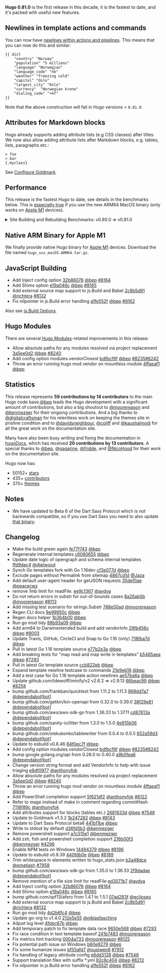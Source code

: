 **Hugo 0.81.0** is the first release in this decade, it is the fastest to date, and it's packed with useful new features.

## Newlines in template actions and commands

You can now have [newlines within actions and pipelines](https://github.com/golang/go/issues/29770). This means that you can now do this and similar:

```go-html-template
{{ dict 
	"country" "Norway" 
	"population" "5 millions"
	"language" "Norwegian"
	"language_code" "nb"
	"weather" "freezing cold"
	"capitol" "Oslo"
	"largest_city" "Oslo"
	"currency"  "Norwegian krone"
	"dialing_code" "+47" 
}}
```

Note that the above construction will fail in Hugo versions < `0.81.0`.

## Attributes for Markdown blocks

Hugo already supports adding attribute lists (e.g CSS classes) after titles. We now also allow adding attribute lists after Markdown blocks, e.g. tables, lists, paragraphs etc.:

```
> foo
> bar
{.myclass}
```

See [Configure Goldmark](https://gohugo.io/getting-started/configuration-markup#goldmark).


## Performance

This release is the fastest Hugo to date, see details in the benchmarks below. This is [especially true](https://gohugo.io/news/hugo-macos-intel-vs-arm/) if you use the new ARM64 MacOS binary (only works on [Apple M1](https://en.wikipedia.org/wiki/Apple_M1) devices).

<details>
  <summary>Site Building and Rebuilding Benchmarks: v0.80.0 => v0.81.0 </summary>

```
name                                      old time/op    new time/op    delta
SiteNew/Edit_Bundle_with_image-16            771µs ± 6%     817µs ± 7%     ~     (p=0.200 n=4+4)
SiteNew/Edit_Bundle_with_JSON_file-16        728µs ± 2%     737µs ± 1%     ~     (p=0.343 n=4+4)
SiteNew/Edit_Tags_and_categories-16         16.6ms ± 5%    16.3ms ± 3%     ~     (p=0.686 n=4+4)
SiteNew/Edit_Canonify_URLs-16               29.4ms ± 6%    26.9ms ± 4%   -8.37%  (p=0.029 n=4+4)
SiteNew/Edit_Deep_content_tree-16           33.8ms ± 3%    31.2ms ± 3%   -7.53%  (p=0.029 n=4+4)
SiteNew/Edit_Many_HTML_templates-16         12.1ms ± 2%    11.6ms ± 1%   -3.94%  (p=0.029 n=4+4)
SiteNew/Edit_Page_collections-16            20.6ms ± 1%    19.8ms ± 0%   -3.57%  (p=0.029 n=4+4)
SiteNew/Edit_List_terms-16                  3.91ms ± 1%    3.81ms ± 2%   -2.52%  (p=0.029 n=4+4)
SiteNew/Regular_Bundle_with_image-16        6.15ms ± 2%    5.53ms ± 2%  -10.11%  (p=0.029 n=4+4)
SiteNew/Regular_Bundle_with_JSON_file-16    6.26ms ± 4%    5.76ms ± 4%   -7.98%  (p=0.029 n=4+4)
SiteNew/Regular_Tags_and_categories-16      26.2ms ± 2%    25.5ms ± 1%   -2.42%  (p=0.029 n=4+4)
SiteNew/Regular_Canonify_URLs-16            34.7ms ± 8%    33.8ms ± 9%     ~     (p=0.486 n=4+4)
SiteNew/Regular_Deep_content_tree-16        43.8ms ± 1%    43.4ms ± 6%     ~     (p=0.343 n=4+4)
SiteNew/Regular_Many_HTML_templates-16      21.5ms ± 1%    19.7ms ± 2%   -8.54%  (p=0.029 n=4+4)
SiteNew/Regular_Page_collections-16         30.7ms ± 2%    28.2ms ± 1%   -8.23%  (p=0.029 n=4+4)
SiteNew/Regular_List_terms-16               9.70ms ± 1%    8.95ms ± 0%   -7.72%  (p=0.029 n=4+4)

name                                      old alloc/op   new alloc/op   delta
SiteNew/Edit_Bundle_with_image-16            437kB ± 0%     428kB ± 0%   -2.02%  (p=0.029 n=4+4)
SiteNew/Edit_Bundle_with_JSON_file-16        216kB ± 0%     207kB ± 0%   -4.20%  (p=0.029 n=4+4)
SiteNew/Edit_Tags_and_categories-16         10.4MB ± 0%     9.7MB ± 0%   -6.08%  (p=0.029 n=4+4)
SiteNew/Edit_Canonify_URLs-16               84.4MB ± 0%    85.2MB ± 0%   +0.87%  (p=0.029 n=4+4)
SiteNew/Edit_Deep_content_tree-16           26.6MB ± 0%    25.6MB ± 0%   -3.57%  (p=0.029 n=4+4)
SiteNew/Edit_Many_HTML_templates-16         6.03MB ± 0%    5.75MB ± 0%   -4.57%  (p=0.029 n=4+4)
SiteNew/Edit_Page_collections-16            14.8MB ± 0%    14.2MB ± 0%   -4.10%  (p=0.029 n=4+4)
SiteNew/Edit_List_terms-16                  1.83MB ± 0%    1.73MB ± 0%   -5.51%  (p=0.029 n=4+4)
SiteNew/Regular_Bundle_with_image-16        1.93MB ± 0%    1.90MB ± 0%   -1.43%  (p=0.029 n=4+4)
SiteNew/Regular_Bundle_with_JSON_file-16    1.72MB ± 0%    1.69MB ± 0%   -1.72%  (p=0.029 n=4+4)
SiteNew/Regular_Tags_and_categories-16      14.3MB ± 0%    13.6MB ± 0%   -4.80%  (p=0.029 n=4+4)
SiteNew/Regular_Canonify_URLs-16            89.7MB ± 0%    90.2MB ± 0%   +0.61%  (p=0.029 n=4+4)
SiteNew/Regular_Deep_content_tree-16        30.4MB ± 0%    29.2MB ± 0%   -3.95%  (p=0.029 n=4+4)
SiteNew/Regular_Many_HTML_templates-16      9.26MB ± 0%    8.94MB ± 0%   -3.47%  (p=0.029 n=4+4)
SiteNew/Regular_Page_collections-16         18.5MB ± 0%    17.7MB ± 0%   -4.25%  (p=0.029 n=4+4)
SiteNew/Regular_List_terms-16               4.00MB ± 0%    3.85MB ± 0%   -3.55%  (p=0.029 n=4+4)

name                                      old allocs/op  new allocs/op  delta
SiteNew/Edit_Bundle_with_image-16            3.99k ± 0%     4.07k ± 0%   +1.80%  (p=0.029 n=4+4)
SiteNew/Edit_Bundle_with_JSON_file-16        3.99k ± 0%     4.06k ± 0%   +1.81%  (p=0.029 n=4+4)
SiteNew/Edit_Tags_and_categories-16           241k ± 0%      245k ± 0%   +1.67%  (p=0.029 n=4+4)
SiteNew/Edit_Canonify_URLs-16                 364k ± 0%      321k ± 0%  -11.78%  (p=0.029 n=4+4)
SiteNew/Edit_Deep_content_tree-16             264k ± 0%      268k ± 0%   +1.53%  (p=0.029 n=4+4)
SiteNew/Edit_Many_HTML_templates-16          90.3k ± 0%     91.0k ± 0%   +0.83%  (p=0.029 n=4+4)
SiteNew/Edit_Page_collections-16              153k ± 0%      156k ± 0%   +1.46%  (p=0.029 n=4+4)
SiteNew/Edit_List_terms-16                   30.4k ± 0%     30.9k ± 0%   +1.54%  (p=0.029 n=4+4)
SiteNew/Regular_Bundle_with_image-16         23.3k ± 0%     23.1k ± 0%   -0.57%  (p=0.029 n=4+4)
SiteNew/Regular_Bundle_with_JSON_file-16     23.3k ± 0%     23.1k ± 0%   -0.59%  (p=0.029 n=4+4)
SiteNew/Regular_Tags_and_categories-16        284k ± 0%      288k ± 0%   +1.58%  (p=0.029 n=4+4)
SiteNew/Regular_Canonify_URLs-16              387k ± 0%      343k ± 0%  -11.41%  (p=0.029 n=4+4)
SiteNew/Regular_Deep_content_tree-16          307k ± 0%      309k ± 0%   +0.52%  (p=0.029 n=4+4)
SiteNew/Regular_Many_HTML_templates-16        129k ± 0%      129k ± 0%   +0.35%  (p=0.029 n=4+4)
SiteNew/Regular_Page_collections-16           199k ± 0%      200k ± 0%   +0.55%  (p=0.029 n=4+4)
SiteNew/Regular_List_terms-16                53.5k ± 0%     53.4k ± 0%   -0.18%  (p=0.029 n=4+4)
```
</details>

## Native ARM Binary for Apple M1

We finally provide native Hugo binary for [Apple M1](https://en.wikipedia.org/wiki/Apple_M1) devices. Download the file named `hugo_xxx_macOS-ARM64.tar.gz`.

## JavaScript Building

* Add Inject config option [32b86076](https://github.com/gohugoio/hugo/commit/32b86076ee1c0833b538b84e1cc9e6d79babecf2) [@bep](https://github.com/bep) [#8164](https://github.com/gohugoio/hugo/issues/8164)
* Add Shims option [e19a046c](https://github.com/gohugoio/hugo/commit/e19a046c4be9b0654884259b9df94f41561e4fc3) [@bep](https://github.com/bep) [#8165](https://github.com/gohugoio/hugo/issues/8165)
* Add external source map support to js.Build and Babel [2c8b5d91](https://github.com/gohugoio/hugo/commit/2c8b5d9165011c4b24b494e661ae60dfc7bb7d1b) [@richtera](https://github.com/richtera) [#8132](https://github.com/gohugoio/hugo/issues/8132)
* Fix nilpointer in js.Build error handling [a1fe552f](https://github.com/gohugoio/hugo/commit/a1fe552fc9e622a15010a94281f604eb85bebd84) [@bep](https://github.com/bep) [#8162](https://github.com/gohugoio/hugo/issues/8162)

Also see [js.Build Options](https://gohugo.io/hugo-pipes/js#options).

## Hugo Modules

There are several [Hugo Modules](https://gohugo.io/hugo-modules/)-related improvements in this release:

* Allow absolute paths for any modules resolved via project replacement [3a5ee0d2](https://github.com/gohugoio/hugo/commit/3a5ee0d2d6e344b12efc7a97354ec3480c4c578b) [@bep](https://github.com/bep) [#8240](https://github.com/gohugoio/hugo/issues/8240)
* Add config option modules.vendorClosest [bdfbcf6f](https://github.com/gohugoio/hugo/commit/bdfbcf6f4b4ab53a617ab76f72e8aa28da6067de) [@bep](https://github.com/bep) [#8235](https://github.com/gohugoio/hugo/issues/8235)[#8242](https://github.com/gohugoio/hugo/issues/8242)
* Throw an error running hugo mod vendor on mountless module [4ffaeaf1](https://github.com/gohugoio/hugo/commit/4ffaeaf15536596c94dc73b393ca7894e3bd5e2c) [@bep](https://github.com/bep) 


## Statistics

This release represents **59 contributions by 14 contributors** to the main Hugo code base.[@bep](https://github.com/bep) leads the Hugo development with a significant amount of contributions, but also a big shoutout to [@moorereason](https://github.com/moorereason) and [@benmezger](https://github.com/benmezger) for their ongoing contributions. And a big thanks to [@digitalcraftsman](https://github.com/digitalcraftsman) for his relentless work on keeping the themes site in pristine condition and to [@davidsneighbour](https://github.com/davidsneighbour), [@coliff](https://github.com/coliff) and [@kaushalmodi](https://github.com/kaushalmodi) for all the great work on the documentation site.

Many have also been busy writing and fixing the documentation in [hugoDocs](https://github.com/gohugoio/hugoDocs), 
which has received **20 contributions by 13 contributors**. A special thanks to [@bep](https://github.com/bep), [@gagarine](https://github.com/gagarine), [@fridde](https://github.com/fridde), and [@NicoHood](https://github.com/NicoHood) for their work on the documentation site.


Hugo now has:

* 50152+ [stars](https://github.com/gohugoio/hugo/stargazers)
* 435+ [contributors](https://github.com/gohugoio/hugo/graphs/contributors)
* 370+ [themes](http://themes.gohugo.io/)


## Notes

* We have updated to Beta 6 of the Dart Sass Protocol which is not backwards compatible, so if you use Dart Sass you need to also update [that binary](https://gohugo.io/hugo-pipes/scss-sass/#options).

## Changelog

* Make the build green again [fe77f743](https://github.com/gohugoio/hugo/commit/fe77f7434bc0d7a9b54af69014eb28dbea2b236b) [@bep](https://github.com/bep) 
* Regenerate internal templates [c6080655](https://github.com/gohugoio/hugo/commit/c60806550a21062936b0d02708c9a8c240cafa9d) [@bep](https://github.com/bep) 
* Update date logic of opengraph and schema internal templates [ffd9dac4](https://github.com/gohugoio/hugo/commit/ffd9dac4218b8f1709de04f7131ca661715fc481) [@djatwood](https://github.com/djatwood) 
* Synch Go templates fork with Go 1.16dev [cf3e077d](https://github.com/gohugoio/hugo/commit/cf3e077da304e6f4d7c22f8296e1382335d055c6) [@bep](https://github.com/bep) 
* Exclude pages without Permalink from sitemap [4867cd1d](https://github.com/gohugoio/hugo/commit/4867cd1dea34ee53fb73cede2bcff4792e470104) [@Jaza](https://github.com/Jaza) 
* Add default user-agent header for getJSON requests [35def0ae](https://github.com/gohugoio/hugo/commit/35def0ae4560bb86febd12663bf5602485ad4b20) [@peacecwz](https://github.com/peacecwz) 
* remove 1mb limit for readFile. [ee9c1367](https://github.com/gohugoio/hugo/commit/ee9c1367635eab446fcf9baa1ab8b4066882548e) [@avdva](https://github.com/avdva) 
* Do not return errors in substr for out-of-bounds cases [8a26ab0b](https://github.com/gohugoio/hugo/commit/8a26ab0bc5dd9fa34e1362681fc08b0e522cd4ea) [@moorereason](https://github.com/moorereason) [#8113](https://github.com/gohugoio/hugo/issues/8113)
* Add missing test scenario for strings.Substr [788e50ad](https://github.com/gohugoio/hugo/commit/788e50ad3a55609ed49ce0b7ee98965c181fe9cf) [@moorereason](https://github.com/moorereason) 
* Regen CLI docs [9e99950c](https://github.com/gohugoio/hugo/commit/9e99950c6ebf82c85ee52a8de85e284a506a2f90) [@bep](https://github.com/bep) 
* Regen docs helper [1b364b00](https://github.com/gohugoio/hugo/commit/1b364b003f68df3adb1644769fe69810d85e3897) [@bep](https://github.com/bep) 
* Run go mod tidy [88b93a09](https://github.com/gohugoio/hugo/commit/88b93a09dc79518d7fbd14681eeeea3411dab1dd) [@bep](https://github.com/bep) 
* Add arm64 to Darwinextended build and add vendorInfo [29fb456c](https://github.com/gohugoio/hugo/commit/29fb456c9e63ee1a2314bf4a7227a5146e7f9b31) [@bep](https://github.com/bep) [#8003](https://github.com/gohugoio/hugo/issues/8003)
* Update Travis, GitHub, CircleCI and Snap to Go 1.16 (only) [718fba7d](https://github.com/gohugoio/hugo/commit/718fba7d63424017cb3b9774c33e7acc69c68af6) [@bep](https://github.com/bep) 
* Pull in latest Go 1.16 template source [e77b2e3a](https://github.com/gohugoio/hugo/commit/e77b2e3aa0b24c5ca960905772335b27845705eb) [@bep](https://github.com/bep) 
* Add breaking tests for "map read and map write in templates" [b5485aea](https://github.com/gohugoio/hugo/commit/b5485aeae7e1f73f18835fbf0b8eedc305d450d0) [@bep](https://github.com/bep) [#7293](https://github.com/gohugoio/hugo/issues/7293)
* Pull in latest Go template source [ccb822eb](https://github.com/gohugoio/hugo/commit/ccb822eb5afad210432eb46ec3727e3536a87f58) [@bep](https://github.com/bep) 
* Expand template newline testcase to commands [21e9eb18](https://github.com/gohugoio/hugo/commit/21e9eb18acc2a2f8d8b97f096615b836e65091a2) [@bep](https://github.com/bep) 
* Add a test case for Go 1.16 template action newlines [ae57ba6a](https://github.com/gohugoio/hugo/commit/ae57ba6a9dee87347fa2d5e8c6865f390989622e) [@bep](https://github.com/bep) 
* Update github.com/tdewolff/minify/v2 v2.6.2 => v2.9.13 [66beac99](https://github.com/gohugoio/hugo/commit/66beac99c64b5e5fe7bec0bda437ba5858d49a36) [@bep](https://github.com/bep) [#8258](https://github.com/gohugoio/hugo/issues/8258)
* bump github.com/frankban/quicktest from 1.11.2 to 1.11.3 [968dd7a7](https://github.com/gohugoio/hugo/commit/968dd7a711063934af84bd1c017c58a1e66f51bb) [@dependabot[bot]](https://github.com/apps/dependabot) 
* bump github.com/getkin/kin-openapi from 0.32.0 to 0.39.0 [38f29e81](https://github.com/gohugoio/hugo/commit/38f29e817f2058ed56f96fb8e628315f3ab5d7f9) [@dependabot[bot]](https://github.com/apps/dependabot) 
* bump github.com/aws/aws-sdk-go from 1.36.33 to 1.37.11 [cd87813a](https://github.com/gohugoio/hugo/commit/cd87813aa0327ec7a7e6f023dadcea5a3e6a9fef) [@dependabot[bot]](https://github.com/apps/dependabot) 
* bump github.com/sanity-io/litter from 1.3.0 to 1.5.0 [4e815b06](https://github.com/gohugoio/hugo/commit/4e815b063e4af70f21b6796688025675253bec65) [@dependabot[bot]](https://github.com/apps/dependabot) 
* bump github.com/olekukonko/tablewriter from 0.0.4 to 0.0.5 [652a59d3](https://github.com/gohugoio/hugo/commit/652a59d38523e23e39376cba9c554abbe87b198d) [@dependabot[bot]](https://github.com/apps/dependabot) 
* Update to esbuild v0.8.46 [84f0ec7f](https://github.com/gohugoio/hugo/commit/84f0ec7f80855dcc9b123418bcbf816b5efa2cdf) [@bep](https://github.com/bep) 
* Add config option modules.vendorClosest [bdfbcf6f](https://github.com/gohugoio/hugo/commit/bdfbcf6f4b4ab53a617ab76f72e8aa28da6067de) [@bep](https://github.com/bep) [#8235](https://github.com/gohugoio/hugo/issues/8235)[#8242](https://github.com/gohugoio/hugo/issues/8242)
* bump google.golang.org/api from 0.26.0 to 0.40.0 [a9b0fea6](https://github.com/gohugoio/hugo/commit/a9b0fea6a3aec658912a8db134824dee4a9b6369) [@dependabot[bot]](https://github.com/apps/dependabot) 
* Change version string format and add VendorInfo to help with issue triaging [e8df0977](https://github.com/gohugoio/hugo/commit/e8df09774534abe6131eb455b4f5c614fb438983) [@anthonyfok](https://github.com/anthonyfok) 
* Allow absolute paths for any modules resolved via project replacement [3a5ee0d2](https://github.com/gohugoio/hugo/commit/3a5ee0d2d6e344b12efc7a97354ec3480c4c578b) [@bep](https://github.com/bep) [#8240](https://github.com/gohugoio/hugo/issues/8240)
* Throw an error running hugo mod vendor on mountless module [4ffaeaf1](https://github.com/gohugoio/hugo/commit/4ffaeaf15536596c94dc73b393ca7894e3bd5e2c) [@bep](https://github.com/bep) 
* Add PowerShell completion support [5f621df2](https://github.com/gohugoio/hugo/commit/5f621df2570236a08cd21e8dd1c60502ec3db328) [@anthonyfok](https://github.com/anthonyfok) [#8122](https://github.com/gohugoio/hugo/issues/8122)
* Refer to mage instead of make in comment regarding commitHash [7118f89c](https://github.com/gohugoio/hugo/commit/7118f89cf35246767e26dcb5e747469ffa61f473) [@anthonyfok](https://github.com/anthonyfok) 
* Add attributes support for blocks (tables etc.) [2681633d](https://github.com/gohugoio/hugo/commit/2681633db8d340d2dc59cf801419874d572fc704) [@bep](https://github.com/bep) [#7548](https://github.com/gohugoio/hugo/issues/7548)
* Update to Goldmark v1.3.2 [1b247282](https://github.com/gohugoio/hugo/commit/1b2472825664763c0b88807b0d193e73553423ec) [@bep](https://github.com/bep) [#8143](https://github.com/gohugoio/hugo/issues/8143)
* Update to Dart Sass Protocol beta6 [441b11be](https://github.com/gohugoio/hugo/commit/441b11beec3cf0371ff9a2898f220a0bf00faf8c) [@bep](https://github.com/bep) 
* Write to stdout by default [d36fd5b3](https://github.com/gohugoio/hugo/commit/d36fd5b3ee6989203de2a29b1de67521fd1c8ea5) [@benmezger](https://github.com/benmezger) 
* Remove powershell support [a7c515e1](https://github.com/gohugoio/hugo/commit/a7c515e1b56e8cab34ca2647b4116904df9c8250) [@benmezger](https://github.com/benmezger) 
* Add zsh, fish and powershell completion support [216b00f3](https://github.com/gohugoio/hugo/commit/216b00f358dbfa36b34ff515d7f4f88387156db8) [@benmezger](https://github.com/benmezger) [#4296](https://github.com/gohugoio/hugo/issues/4296)
* Enable NPM tests on Windows [14494379](https://github.com/gohugoio/hugo/commit/144943798c2a199ed256ae901a14d3c918055eba) [@bep](https://github.com/bep) [#8196](https://github.com/gohugoio/hugo/issues/8196)
* Update to esbuild v0.8.39 [440fdb0e](https://github.com/gohugoio/hugo/commit/440fdb0eb96b3230ddefee732b0c1afe52a37228) [@bep](https://github.com/bep) [#8189](https://github.com/gohugoio/hugo/issues/8189)
* Trim whitespace in elements written to hugo_stats.json [b2a48dce](https://github.com/gohugoio/hugo/commit/b2a48dce58abd3a661aa198af3277ef12f44cce0) [@pmatiash](https://github.com/pmatiash) [#7958](https://github.com/gohugoio/hugo/issues/7958)
* bump github.com/aws/aws-sdk-go from 1.35.0 to 1.36.33 [2f9dadae](https://github.com/gohugoio/hugo/commit/2f9dadae4072960bbaec3656347e20eec238288c) [@dependabot[bot]](https://github.com/apps/dependabot) 
* Remove mention of a file size limit for readFile [ed3071b7](https://github.com/gohugoio/hugo/commit/ed3071b753c8dec83a2c054624e49b204553ecd3) [@avdva](https://github.com/avdva) 
* Add Inject config option [32b86076](https://github.com/gohugoio/hugo/commit/32b86076ee1c0833b538b84e1cc9e6d79babecf2) [@bep](https://github.com/bep) [#8164](https://github.com/gohugoio/hugo/issues/8164)
* Add Shims option [e19a046c](https://github.com/gohugoio/hugo/commit/e19a046c4be9b0654884259b9df94f41561e4fc3) [@bep](https://github.com/bep) [#8165](https://github.com/gohugoio/hugo/issues/8165)
* bump github.com/spf13/afero from 1.4.1 to 1.5.1 [07ad283f](https://github.com/gohugoio/hugo/commit/07ad283f686904e5835f621d73ed342ba2a48eb3) [@eclipseo](https://github.com/eclipseo) 
* Add external source map support to js.Build and Babel [2c8b5d91](https://github.com/gohugoio/hugo/commit/2c8b5d9165011c4b24b494e661ae60dfc7bb7d1b) [@richtera](https://github.com/richtera) [#8132](https://github.com/gohugoio/hugo/issues/8132)
* Run go mod tidy [4d2b6fc4](https://github.com/gohugoio/hugo/commit/4d2b6fc4c0e714f3f1ed345d6d75ed1662948791) [@bep](https://github.com/bep) 
* Update go-org to v1.4.0 [212e5e55](https://github.com/gohugoio/hugo/commit/212e5e554284bc9368e52a512ed09be5a0224d3e) [@niklasfasching](https://github.com/niklasfasching) 
* Adjust log level [4fdec67b](https://github.com/gohugoio/hugo/commit/4fdec67b1155ae1cdf051582d9ab387286b71a07) [@bep](https://github.com/bep) 
* Add temporary patch to fix template data race [9650e568](https://github.com/gohugoio/hugo/commit/9650e568418a316e71ad94d7e27caf544a4a2d0d) [@bep](https://github.com/bep) [#7293](https://github.com/gohugoio/hugo/issues/7293)
* Fix race condition in text template baseof [241b7483](https://github.com/gohugoio/hugo/commit/241b7483ea954653512d4895ad6bacf79ee26ddc) [@moorereason](https://github.com/moorereason) 
* Fix metrics hint tracking [0004a733](https://github.com/gohugoio/hugo/commit/0004a733c85cee991a8a170e93cd69c326cc8f2f) [@moorereason](https://github.com/moorereason) [#8125](https://github.com/gohugoio/hugo/issues/8125)
* Fix potential path issue on Windows [b60e9279](https://github.com/gohugoio/hugo/commit/b60e9279ab95030828eb4f822be96250284c4d8d) [@bep](https://github.com/bep) 
* Fix some humanize issues [bf55afd7](https://github.com/gohugoio/hugo/commit/bf55afd71f2fdb47272ebf1188c9cc87df47b233) [@susiwen8](https://github.com/susiwen8) [#7912](https://github.com/gohugoio/hugo/issues/7912)
* Fix handling of legacy attribute config [e6dd3128](https://github.com/gohugoio/hugo/commit/e6dd312812c7c711986af2d60f2999d116b82ea0) [@bep](https://github.com/bep) [#7548](https://github.com/gohugoio/hugo/issues/7548)
* Support translation files with suffix *.yml [92c6c404](https://github.com/gohugoio/hugo/commit/92c6c40419bdc13b8bb422a212d1d79240356651) [@bep](https://github.com/bep) [#8212](https://github.com/gohugoio/hugo/issues/8212)
* Fix nilpointer in js.Build error handling [a1fe552f](https://github.com/gohugoio/hugo/commit/a1fe552fc9e622a15010a94281f604eb85bebd84) [@bep](https://github.com/bep) [#8162](https://github.com/gohugoio/hugo/issues/8162)



